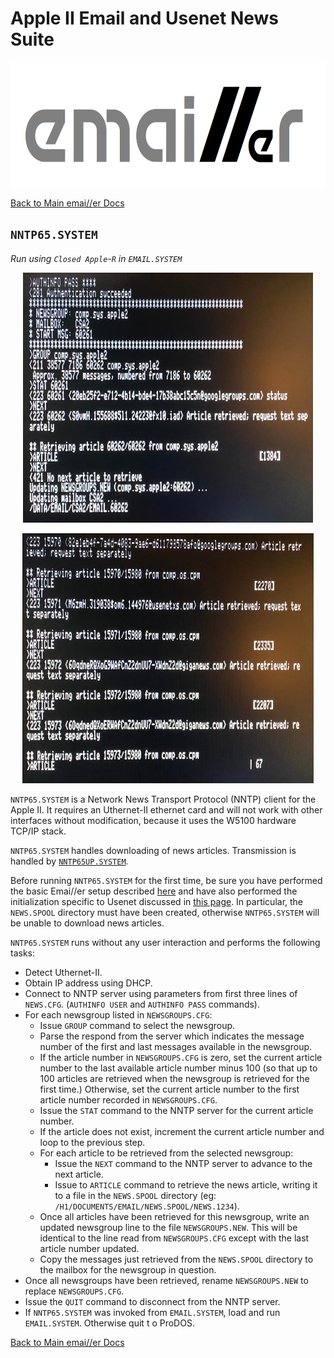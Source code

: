 # Apple II Email and Usenet News Suite

<p align="center"><img src="img/emailler-logo.png" alt="emai//er-logo" height="200px"></p>

[Back to Main emai//er Docs](README-emailler.md#detailed-documentation-for-usenet-functions)

## `NNTP65.SYSTEM`

*Run using `Closed Apple`-`R` in `EMAIL.SYSTEM`*

<p align="center"><img src="img/NNTP65_1.jpg" alt="NNTP65" height="400px"></p>

<p align="center"><img src="img/NNTP65_2.jpg" alt="NNTP65" height="400px"></p>

`NNTP65.SYSTEM` is a Network News Transport Protocol (NNTP) client for the Apple II. It requires an Uthernet-II ethernet card and will not work with other interfaces without modification, because it uses the W5100 hardware TCP/IP stack.

`NNTP65.SYSTEM` handles downloading of news articles. Transmission is handled by [`NNTP65UP.SYSTEM`](README-nntp65up.md).

Before running `NNTP65.SYSTEM` for the first time, be sure you have performed the basic Emai//er setup described [here](README-emailler-setup.md) and have also performed the initialization specific to Usenet discussed in [this page](README-usenet-setup.md).  In particular, the `NEWS.SPOOL` directory must have been created, otherwise `NNTP65.SYSTEM` will be unable to download news articles.

`NNTP65.SYSTEM` runs without any user interaction and performs the following tasks:

 - Detect Uthernet-II.
 - Obtain IP address using DHCP.
 - Connect to NNTP server using parameters from first three lines of `NEWS.CFG`. (`AUTHINFO USER` and `AUTHINFO PASS` commands).
 - For each newsgroup listed in `NEWSGROUPS.CFG`:
   - Issue `GROUP` command to select the newsgroup.
   - Parse the respond from the server which indicates the message number of the first and last messages available in the newsgroup. 
   - If the article number in `NEWSGROUPS.CFG` is zero, set the current article number to the last available article number minus 100 (so that up to 100 articles are retrieved when the newsgroup is retrieved for the first time.) Otherwise, set the current article number to the first article number recorded in `NEWSGROUPS.CFG`.
   - Issue the `STAT` command to the NNTP server for the current article number.
   - If the article does not exist, increment the current article number and loop to the previous step.
   - For each article to be retrieved from the selected newsgroup:
     - Issue the `NEXT` command to the NNTP server to advance to the next article.
     - Issue to `ARTICLE` command to retrieve the news article, writing it to a file in the `NEWS.SPOOL` directory (eg: `/H1/DOCUMENTS/EMAIL/NEWS.SPOOL/NEWS.1234`).
   - Once all articles have been retrieved for this newsgroup, write an updated newsgroup line to the file `NEWSGROUPS.NEW`. This will be identical to the line read from `NEWSGROUPS.CFG` except with the last article number updated.
   - Copy the messages just retrieved from the `NEWS.SPOOL` directory to the mailbox for the newsgroup in question.
 - Once all newsgroups have been retrieved, rename `NEWSGROUPS.NEW` to replace `NEWSGROUPS.CFG`.
 - Issue the `QUIT` command to disconnect from the NNTP server.
 - If `NNTP65.SYSTEM` was invoked from `EMAIL.SYSTEM`, load and run `EMAIL.SYSTEM`. Otherwise quit t
o ProDOS.

[Back to Main emai//er Docs](README-emailler.md#detailed-documentation-for-usenet-functions)

